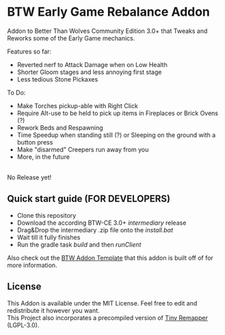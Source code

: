 # BTW Early Game Rebalance Addon

Addon to Better Than Wolves Community Edition 3.0+ that Tweaks and Reworks some of the Early Game mechanics.

Features so far:
- Reverted nerf to Attack Damage when on Low Health
- Shorter Gloom stages and less annoying first stage
- Less tedious Stone Pickaxes

To Do:
- Make Torches pickup-able with Right Click
- Require Alt-use to be held to pick up items in Fireplaces or Brick Ovens (?)
- Rework Beds and Respawning
- Time Speedup when standing still (?) or Sleeping on the ground with a button press
- Make "disarmed" Creepers run away from you
- More, in the future

<br>
No Release yet!

## Quick start guide (FOR DEVELOPERS)

* Clone this repository
* Download the according BTW-CE 3.0+ *intermediary* release
* Drag&Drop the intermediary .zip file onto the *install.bat*
* Wait till it fully finishes
* Run the gradle task *build* and then *runClient*

Also check out the [BTW Addon Template](https://github.com/BTW-Community/BTW-gradle-fabric-example/tree/CE-3.0.0) that this addon is built off of for more information.

## License

This Addon is available under the MIT License. Feel free to edit and redistribute it however you want.<br>
This Project also incorporates a precompiled version of [Tiny Remapper](https://github.com/FabricMC/tiny-remapper) (LGPL-3.0).
